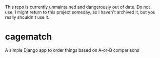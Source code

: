 This repo is currently unmaintained and dangerously out of date. Do not use. I might return to this project someday, so I haven't archived it, but you really shouldn't use it.

# cagematch
A simple Django app to order things based on A-or-B comparisons
